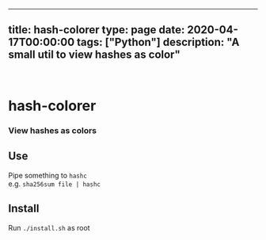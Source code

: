 
---
title: hash-colorer
type: page
date: 2020-04-17T00:00:00
tags: ["Python"]
description: "A small util to view hashes as color"
---


<br>

# hash-colorer
### View hashes as colors

## Use
Pipe something to `hashc`<br>
e.g. `sha256sum file | hashc`

## Install
Run `./install.sh` as root
